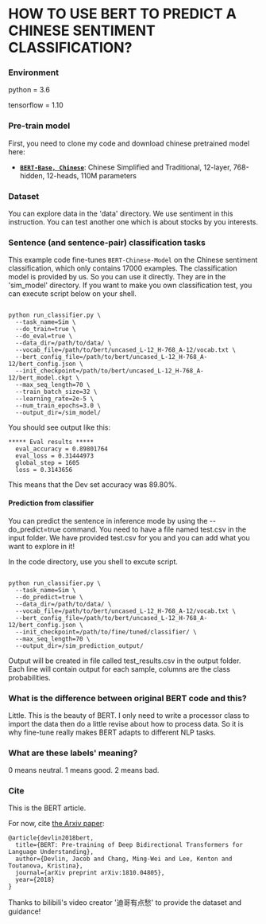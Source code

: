 # HOW TO USE BERT TO PREDICT A CHINESE SENTIMENT CLASSIFICATION?

### Environment

python = 3.6

tensorflow = 1.10

### Pre-train model
First, you need to clone my code and download chinese pretrained model here:



*   **[`BERT-Base, Chinese`](https://storage.googleapis.com/bert_models/2018_11_03/chinese_L-12_H-768_A-12.zip)**:
    Chinese Simplified and Traditional, 12-layer, 768-hidden, 12-heads, 110M
    parameters

### Dataset

You can explore data in the 'data' directory. We use sentiment in this instruction. You can test another one which is about stocks by you interests.



### Sentence (and sentence-pair) classification tasks

This example code fine-tunes `BERT-Chinese-Model` on the Chinese sentiment classification, which only contains 17000 examples. The classification model is provided by us. So you can use it directly. They are in the 'sim_model' directory. If you want to make you own classification test, you can execute script below on your shell.


```shell

python run_classifier.py \
  --task_name=Sim \
  --do_train=true \
  --do_eval=true \
  --data_dir=/path/to/data/ \
  --vocab_file=/path/to/bert/uncased_L-12_H-768_A-12/vocab.txt \
  --bert_config_file=/path/to/bert/uncased_L-12_H-768_A-12/bert_config.json \
  --init_checkpoint=/path/to/bert/uncased_L-12_H-768_A-12/bert_model.ckpt \
  --max_seq_length=70 \
  --train_batch_size=32 \
  --learning_rate=2e-5 \
  --num_train_epochs=3.0 \
  --output_dir=/sim_model/
```

You should see output like this:

```
***** Eval results *****
  eval_accuracy = 0.89801764
  eval_loss = 0.31444973
  global_step = 1605
  loss = 0.3143656
```

This means that the Dev set accuracy was 89.80%. 

#### Prediction from classifier

You can predict the sentence in inference mode by using the --do_predict=true command. You need to have a file named test.csv in the input folder. We have provided test.csv for you and you can add what you want to explore in it!

In the code directory, use you shell to excute script.

```shell

python run_classifier.py \
  --task_name=Sim \
  --do_predict=true \
  --data_dir=/path/to/data/ \
  --vocab_file=/path/to/bert/uncased_L-12_H-768_A-12/vocab.txt \
  --bert_config_file=/path/to/bert/uncased_L-12_H-768_A-12/bert_config.json \
  --init_checkpoint=/path/to/fine/tuned/classifier/ \
  --max_seq_length=70 \
  --output_dir=/sim_prediction_output/
```

Output will be created in file called test_results.csv in the output folder. Each line will contain output for each sample, columns are the class probabilities.

### What is the difference between original BERT code and this?

Little. This is the beauty of BERT. I only need to write a processor class to import the data then do a little revise about how to process data. So it is why fine-tune really makes BERT adapts to different NLP tasks.

### What are these labels' meaning? 

0 means neutral. 1 means good. 2 means bad.

### Cite
This is the BERT article.

For now, cite [the Arxiv paper](https://arxiv.org/abs/1810.04805):

```
@article{devlin2018bert,
  title={BERT: Pre-training of Deep Bidirectional Transformers for Language Understanding},
  author={Devlin, Jacob and Chang, Ming-Wei and Lee, Kenton and Toutanova, Kristina},
  journal={arXiv preprint arXiv:1810.04805},
  year={2018}
}
```

Thanks to bilibili's video creator '迪哥有点愁' to provide the dataset and guidance!
